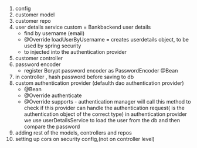 1. config
2. customer model
3. customer repo
3. user details service custom = Bankbackend user details
    - find by username (email)
    - @Override loadUserByUsername = creates userdetails object, to be used by spring security
    - to injected into the authentication provider
4. customer controller
5. password encoder
    - register Bcrypt password encoder as PasswordEncoder @Bean
6. in controller , hash password before saving to db
7. custom authentication provider (defaulth dao authentication provider)
    - @Bean
    - @Override authenticate
    - @Override supports - authentication manager will call this method to check if this provider can handle the authentication request( is the authentication object of the correct type)
in authentication provider we use userDetailsService to load the user from the db and then compare the password
8. adding rest of the models, controllers and repos 
9. setting up cors on security config,(not on controller level)